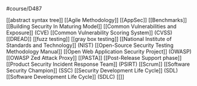 #course/D487 

[[abstract syntax tree]]
[[Agile Methodology]]
[[AppSec]]
[[Benchmarks]]
[[Building Security In Maturing Model]]
[[Common Vulnerabilities and Exposure]] (CVE)
[[Common Vulnerability Scoring System]] (CVSS)
[[DREAD]]
[[fuzz testing]]
[[gray box testing]]
[[National Institute of Standards and Technology]] (NIST)
[[Open-Source Security Testing Methodology Manual]]
[[Open Web Application Security Project]] (OWASP)
[[OWASP Zed Attack Proxy]]
[[PASTA]]
[[Post-Release Support phase]]
[[Product Security Incident Response Team]] (PSIRT)
[[Scrum]]
[[Software Security Champion]] (SSC)
[[Security Development Life Cycle]] (SDL)
[[Software Development Life Cycle]] (SDLC)
[[]]